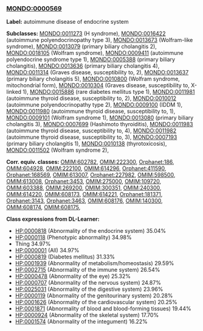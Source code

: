 
### [MONDO:0000569](http://purl.obolibrary.org/obo/MONDO_0000569)
**Label:** autoimmune disease of endocrine system

**Subclasses:** [MONDO:0011273](http://purl.obolibrary.org/obo/MONDO_0011273) (H syndrome), [MONDO:0016422](http://purl.obolibrary.org/obo/MONDO_0016422) (autoimmune polyendocrinopathy type 3), [MONDO:0013673](http://purl.obolibrary.org/obo/MONDO_0013673) (Wolfram-like syndrome), [MONDO:0013079](http://purl.obolibrary.org/obo/MONDO_0013079) (primary biliary cholangitis 2), [MONDO:0018105](http://purl.obolibrary.org/obo/MONDO_0018105) (Wolfram syndrome), [MONDO:0009411](http://purl.obolibrary.org/obo/MONDO_0009411) (autoimmune polyendocrine syndrome type 1), [MONDO:0005388](http://purl.obolibrary.org/obo/MONDO_0005388) (primary biliary cholangitis), [MONDO:0013636](http://purl.obolibrary.org/obo/MONDO_0013636) (primary biliary cholangitis 4), [MONDO:0011314](http://purl.obolibrary.org/obo/MONDO_0011314) (Graves disease, susceptibility to, 2), [MONDO:0013637](http://purl.obolibrary.org/obo/MONDO_0013637) (primary biliary cholangitis 5), [MONDO:0010800](http://purl.obolibrary.org/obo/MONDO_0010800) (Wolfram syndrome, mitochondrial form), [MONDO:0010304](http://purl.obolibrary.org/obo/MONDO_0010304) (Graves disease, susceptibility to, X-linked 1), [MONDO:0015886](http://purl.obolibrary.org/obo/MONDO_0015886) (rare diabetes mellitus type 1), [MONDO:0011981](http://purl.obolibrary.org/obo/MONDO_0011981) (autoimmune thyroid disease, susceptibility to, 2), [MONDO:0010012](http://purl.obolibrary.org/obo/MONDO_0010012) (autoimmune polyendocrinopathy type 2), [MONDO:0009100](http://purl.obolibrary.org/obo/MONDO_0009100) (IDDM 1), [MONDO:0011980](http://purl.obolibrary.org/obo/MONDO_0011980) (autoimmune thyroid disease, susceptibility to, 1), [MONDO:0009101](http://purl.obolibrary.org/obo/MONDO_0009101) (Wolfram syndrome 1), [MONDO:0013080](http://purl.obolibrary.org/obo/MONDO_0013080) (primary biliary cholangitis 3), [MONDO:0007699](http://purl.obolibrary.org/obo/MONDO_0007699) (Hashimoto thyroiditis), [MONDO:0011983](http://purl.obolibrary.org/obo/MONDO_0011983) (autoimmune thyroid disease, susceptibility to, 4), [MONDO:0011982](http://purl.obolibrary.org/obo/MONDO_0011982) (autoimmune thyroid disease, susceptibility to, 3), [MONDO:0007193](http://purl.obolibrary.org/obo/MONDO_0007193) (primary biliary cholangitis 1), [MONDO:0010138](http://purl.obolibrary.org/obo/MONDO_0010138) (thyrotoxicosis), [MONDO:0011502](http://purl.obolibrary.org/obo/MONDO_0011502) (Wolfram syndrome 2), 

**Corr. equiv. classes:** [OMIM:602782](http://purl.obolibrary.org/obo/OMIM_602782), [OMIM:222300](http://purl.obolibrary.org/obo/OMIM_222300), [Orphanet:186](http://www.orpha.net/ORDO/Orphanet_186), [OMIM:604928](http://purl.obolibrary.org/obo/OMIM_604928), [OMIM:222100](http://purl.obolibrary.org/obo/OMIM_222100), [OMIM:614296](http://purl.obolibrary.org/obo/OMIM_614296), [Orphanet:411590](http://www.orpha.net/ORDO/Orphanet_411590), [Orphanet:168569](http://www.orpha.net/ORDO/Orphanet_168569), [OMIM:613007](http://purl.obolibrary.org/obo/OMIM_613007), [Orphanet:227982](http://www.orpha.net/ORDO/Orphanet_227982), [OMIM:598500](http://purl.obolibrary.org/obo/OMIM_598500), [OMIM:613008](http://purl.obolibrary.org/obo/OMIM_613008), [Orphanet:3453](http://www.orpha.net/ORDO/Orphanet_3453), [OMIM:275000](http://purl.obolibrary.org/obo/OMIM_275000), [OMIM:109720](http://purl.obolibrary.org/obo/OMIM_109720), [OMIM:603388](http://purl.obolibrary.org/obo/OMIM_603388), [OMIM:269200](http://purl.obolibrary.org/obo/OMIM_269200), [OMIM:300351](http://purl.obolibrary.org/obo/OMIM_300351), [OMIM:240300](http://purl.obolibrary.org/obo/OMIM_240300), [OMIM:614220](http://purl.obolibrary.org/obo/OMIM_614220), [OMIM:608173](http://purl.obolibrary.org/obo/OMIM_608173), [OMIM:614221](http://purl.obolibrary.org/obo/OMIM_614221), [Orphanet:181371](http://www.orpha.net/ORDO/Orphanet_181371), [Orphanet:3143](http://www.orpha.net/ORDO/Orphanet_3143), [Orphanet:3463](http://www.orpha.net/ORDO/Orphanet_3463), [OMIM:608176](http://purl.obolibrary.org/obo/OMIM_608176), [OMIM:140300](http://purl.obolibrary.org/obo/OMIM_140300), [OMIM:608174](http://purl.obolibrary.org/obo/OMIM_608174), [OMIM:608175](http://purl.obolibrary.org/obo/OMIM_608175), 

**Class expressions from DL-Learner:**

- [HP:0000818](http://purl.obolibrary.org/obo/HP_0000818) (Abnormality of the endocrine system) 35.04%
- [HP:0000118](http://purl.obolibrary.org/obo/HP_0000118) (Phenotypic abnormality) 34.98%
- Thing 34.97%
- [HP:0000001](http://purl.obolibrary.org/obo/HP_0000001) (All) 34.97%
- [HP:0000819](http://purl.obolibrary.org/obo/HP_0000819) (Diabetes mellitus) 31.33%
- [HP:0001939](http://purl.obolibrary.org/obo/HP_0001939) (Abnormality of metabolism/homeostasis) 29.59%
- [HP:0002715](http://purl.obolibrary.org/obo/HP_0002715) (Abnormality of the immune system) 26.54%
- [HP:0000478](http://purl.obolibrary.org/obo/HP_0000478) (Abnormality of the eye) 25.32%
- [HP:0000707](http://purl.obolibrary.org/obo/HP_0000707) (Abnormality of the nervous system) 24.87%
- [HP:0025031](http://purl.obolibrary.org/obo/HP_0025031) (Abnormality of the digestive system) 23.96%
- [HP:0000119](http://purl.obolibrary.org/obo/HP_0000119) (Abnormality of the genitourinary system) 20.28%
- [HP:0001626](http://purl.obolibrary.org/obo/HP_0001626) (Abnormality of the cardiovascular system) 20.25%
- [HP:0001871](http://purl.obolibrary.org/obo/HP_0001871) (Abnormality of blood and blood-forming tissues) 19.44%
- [HP:0000924](http://purl.obolibrary.org/obo/HP_0000924) (Abnormality of the skeletal system) 17.70%
- [HP:0001574](http://purl.obolibrary.org/obo/HP_0001574) (Abnormality of the integument) 16.22%


